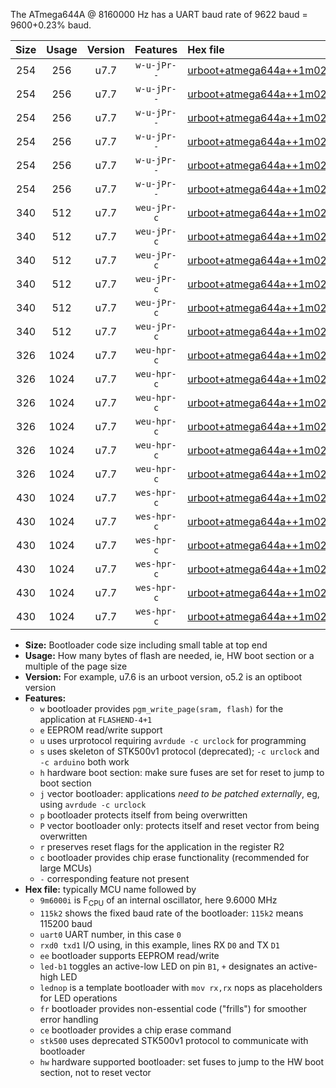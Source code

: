 The ATmega644A @ 8160000 Hz has a UART baud rate of 9622 baud = 9600+0.23% baud.

|Size|Usage|Version|Features|Hex file|
|:-:|:-:|:-:|:-:|:--|
|254|256|u7.7|`w-u-jPr--`|[urboot+atmega644a++1m0200i++++1k2_uart0_rxd0_txd1_led+b0_fr.hex](https://raw.githubusercontent.com/stefanrueger/urboot.hex/main/mcus/atmega644a/internal_oscillator/fint++1m0200_Hz/br++++1k2_bps/urboot+atmega644a++1m0200i++++1k2_uart0_rxd0_txd1_led+b0_fr.hex)|
|254|256|u7.7|`w-u-jPr--`|[urboot+atmega644a++1m0200i++++1k2_uart0_rxd0_txd1_led+b7_fr.hex](https://raw.githubusercontent.com/stefanrueger/urboot.hex/main/mcus/atmega644a/internal_oscillator/fint++1m0200_Hz/br++++1k2_bps/urboot+atmega644a++1m0200i++++1k2_uart0_rxd0_txd1_led+b7_fr.hex)|
|254|256|u7.7|`w-u-jPr--`|[urboot+atmega644a++1m0200i++++1k2_uart0_rxd0_txd1_lednop_fr.hex](https://raw.githubusercontent.com/stefanrueger/urboot.hex/main/mcus/atmega644a/internal_oscillator/fint++1m0200_Hz/br++++1k2_bps/urboot+atmega644a++1m0200i++++1k2_uart0_rxd0_txd1_lednop_fr.hex)|
|254|256|u7.7|`w-u-jPr--`|[urboot+atmega644a++1m0200i++++1k2_uart1_rxd2_txd3_led+b0_fr.hex](https://raw.githubusercontent.com/stefanrueger/urboot.hex/main/mcus/atmega644a/internal_oscillator/fint++1m0200_Hz/br++++1k2_bps/urboot+atmega644a++1m0200i++++1k2_uart1_rxd2_txd3_led+b0_fr.hex)|
|254|256|u7.7|`w-u-jPr--`|[urboot+atmega644a++1m0200i++++1k2_uart1_rxd2_txd3_led+b7_fr.hex](https://raw.githubusercontent.com/stefanrueger/urboot.hex/main/mcus/atmega644a/internal_oscillator/fint++1m0200_Hz/br++++1k2_bps/urboot+atmega644a++1m0200i++++1k2_uart1_rxd2_txd3_led+b7_fr.hex)|
|254|256|u7.7|`w-u-jPr--`|[urboot+atmega644a++1m0200i++++1k2_uart1_rxd2_txd3_lednop_fr.hex](https://raw.githubusercontent.com/stefanrueger/urboot.hex/main/mcus/atmega644a/internal_oscillator/fint++1m0200_Hz/br++++1k2_bps/urboot+atmega644a++1m0200i++++1k2_uart1_rxd2_txd3_lednop_fr.hex)|
|340|512|u7.7|`weu-jPr-c`|[urboot+atmega644a++1m0200i++++1k2_uart0_rxd0_txd1_ee_led+b0_fr_ce.hex](https://raw.githubusercontent.com/stefanrueger/urboot.hex/main/mcus/atmega644a/internal_oscillator/fint++1m0200_Hz/br++++1k2_bps/urboot+atmega644a++1m0200i++++1k2_uart0_rxd0_txd1_ee_led+b0_fr_ce.hex)|
|340|512|u7.7|`weu-jPr-c`|[urboot+atmega644a++1m0200i++++1k2_uart0_rxd0_txd1_ee_led+b7_fr_ce.hex](https://raw.githubusercontent.com/stefanrueger/urboot.hex/main/mcus/atmega644a/internal_oscillator/fint++1m0200_Hz/br++++1k2_bps/urboot+atmega644a++1m0200i++++1k2_uart0_rxd0_txd1_ee_led+b7_fr_ce.hex)|
|340|512|u7.7|`weu-jPr-c`|[urboot+atmega644a++1m0200i++++1k2_uart0_rxd0_txd1_ee_lednop_fr_ce.hex](https://raw.githubusercontent.com/stefanrueger/urboot.hex/main/mcus/atmega644a/internal_oscillator/fint++1m0200_Hz/br++++1k2_bps/urboot+atmega644a++1m0200i++++1k2_uart0_rxd0_txd1_ee_lednop_fr_ce.hex)|
|340|512|u7.7|`weu-jPr-c`|[urboot+atmega644a++1m0200i++++1k2_uart1_rxd2_txd3_ee_led+b0_fr_ce.hex](https://raw.githubusercontent.com/stefanrueger/urboot.hex/main/mcus/atmega644a/internal_oscillator/fint++1m0200_Hz/br++++1k2_bps/urboot+atmega644a++1m0200i++++1k2_uart1_rxd2_txd3_ee_led+b0_fr_ce.hex)|
|340|512|u7.7|`weu-jPr-c`|[urboot+atmega644a++1m0200i++++1k2_uart1_rxd2_txd3_ee_led+b7_fr_ce.hex](https://raw.githubusercontent.com/stefanrueger/urboot.hex/main/mcus/atmega644a/internal_oscillator/fint++1m0200_Hz/br++++1k2_bps/urboot+atmega644a++1m0200i++++1k2_uart1_rxd2_txd3_ee_led+b7_fr_ce.hex)|
|340|512|u7.7|`weu-jPr-c`|[urboot+atmega644a++1m0200i++++1k2_uart1_rxd2_txd3_ee_lednop_fr_ce.hex](https://raw.githubusercontent.com/stefanrueger/urboot.hex/main/mcus/atmega644a/internal_oscillator/fint++1m0200_Hz/br++++1k2_bps/urboot+atmega644a++1m0200i++++1k2_uart1_rxd2_txd3_ee_lednop_fr_ce.hex)|
|326|1024|u7.7|`weu-hpr-c`|[urboot+atmega644a++1m0200i++++1k2_uart0_rxd0_txd1_ee_led+b0_fr_ce_hw.hex](https://raw.githubusercontent.com/stefanrueger/urboot.hex/main/mcus/atmega644a/internal_oscillator/fint++1m0200_Hz/br++++1k2_bps/urboot+atmega644a++1m0200i++++1k2_uart0_rxd0_txd1_ee_led+b0_fr_ce_hw.hex)|
|326|1024|u7.7|`weu-hpr-c`|[urboot+atmega644a++1m0200i++++1k2_uart0_rxd0_txd1_ee_led+b7_fr_ce_hw.hex](https://raw.githubusercontent.com/stefanrueger/urboot.hex/main/mcus/atmega644a/internal_oscillator/fint++1m0200_Hz/br++++1k2_bps/urboot+atmega644a++1m0200i++++1k2_uart0_rxd0_txd1_ee_led+b7_fr_ce_hw.hex)|
|326|1024|u7.7|`weu-hpr-c`|[urboot+atmega644a++1m0200i++++1k2_uart0_rxd0_txd1_ee_lednop_fr_ce_hw.hex](https://raw.githubusercontent.com/stefanrueger/urboot.hex/main/mcus/atmega644a/internal_oscillator/fint++1m0200_Hz/br++++1k2_bps/urboot+atmega644a++1m0200i++++1k2_uart0_rxd0_txd1_ee_lednop_fr_ce_hw.hex)|
|326|1024|u7.7|`weu-hpr-c`|[urboot+atmega644a++1m0200i++++1k2_uart1_rxd2_txd3_ee_led+b0_fr_ce_hw.hex](https://raw.githubusercontent.com/stefanrueger/urboot.hex/main/mcus/atmega644a/internal_oscillator/fint++1m0200_Hz/br++++1k2_bps/urboot+atmega644a++1m0200i++++1k2_uart1_rxd2_txd3_ee_led+b0_fr_ce_hw.hex)|
|326|1024|u7.7|`weu-hpr-c`|[urboot+atmega644a++1m0200i++++1k2_uart1_rxd2_txd3_ee_led+b7_fr_ce_hw.hex](https://raw.githubusercontent.com/stefanrueger/urboot.hex/main/mcus/atmega644a/internal_oscillator/fint++1m0200_Hz/br++++1k2_bps/urboot+atmega644a++1m0200i++++1k2_uart1_rxd2_txd3_ee_led+b7_fr_ce_hw.hex)|
|326|1024|u7.7|`weu-hpr-c`|[urboot+atmega644a++1m0200i++++1k2_uart1_rxd2_txd3_ee_lednop_fr_ce_hw.hex](https://raw.githubusercontent.com/stefanrueger/urboot.hex/main/mcus/atmega644a/internal_oscillator/fint++1m0200_Hz/br++++1k2_bps/urboot+atmega644a++1m0200i++++1k2_uart1_rxd2_txd3_ee_lednop_fr_ce_hw.hex)|
|430|1024|u7.7|`wes-hpr-c`|[urboot+atmega644a++1m0200i++++1k2_uart0_rxd0_txd1_ee_led+b0_fr_ce_stk500_hw.hex](https://raw.githubusercontent.com/stefanrueger/urboot.hex/main/mcus/atmega644a/internal_oscillator/fint++1m0200_Hz/br++++1k2_bps/urboot+atmega644a++1m0200i++++1k2_uart0_rxd0_txd1_ee_led+b0_fr_ce_stk500_hw.hex)|
|430|1024|u7.7|`wes-hpr-c`|[urboot+atmega644a++1m0200i++++1k2_uart0_rxd0_txd1_ee_led+b7_fr_ce_stk500_hw.hex](https://raw.githubusercontent.com/stefanrueger/urboot.hex/main/mcus/atmega644a/internal_oscillator/fint++1m0200_Hz/br++++1k2_bps/urboot+atmega644a++1m0200i++++1k2_uart0_rxd0_txd1_ee_led+b7_fr_ce_stk500_hw.hex)|
|430|1024|u7.7|`wes-hpr-c`|[urboot+atmega644a++1m0200i++++1k2_uart0_rxd0_txd1_ee_lednop_fr_ce_stk500_hw.hex](https://raw.githubusercontent.com/stefanrueger/urboot.hex/main/mcus/atmega644a/internal_oscillator/fint++1m0200_Hz/br++++1k2_bps/urboot+atmega644a++1m0200i++++1k2_uart0_rxd0_txd1_ee_lednop_fr_ce_stk500_hw.hex)|
|430|1024|u7.7|`wes-hpr-c`|[urboot+atmega644a++1m0200i++++1k2_uart1_rxd2_txd3_ee_led+b0_fr_ce_stk500_hw.hex](https://raw.githubusercontent.com/stefanrueger/urboot.hex/main/mcus/atmega644a/internal_oscillator/fint++1m0200_Hz/br++++1k2_bps/urboot+atmega644a++1m0200i++++1k2_uart1_rxd2_txd3_ee_led+b0_fr_ce_stk500_hw.hex)|
|430|1024|u7.7|`wes-hpr-c`|[urboot+atmega644a++1m0200i++++1k2_uart1_rxd2_txd3_ee_led+b7_fr_ce_stk500_hw.hex](https://raw.githubusercontent.com/stefanrueger/urboot.hex/main/mcus/atmega644a/internal_oscillator/fint++1m0200_Hz/br++++1k2_bps/urboot+atmega644a++1m0200i++++1k2_uart1_rxd2_txd3_ee_led+b7_fr_ce_stk500_hw.hex)|
|430|1024|u7.7|`wes-hpr-c`|[urboot+atmega644a++1m0200i++++1k2_uart1_rxd2_txd3_ee_lednop_fr_ce_stk500_hw.hex](https://raw.githubusercontent.com/stefanrueger/urboot.hex/main/mcus/atmega644a/internal_oscillator/fint++1m0200_Hz/br++++1k2_bps/urboot+atmega644a++1m0200i++++1k2_uart1_rxd2_txd3_ee_lednop_fr_ce_stk500_hw.hex)|

- **Size:** Bootloader code size including small table at top end
- **Usage:** How many bytes of flash are needed, ie, HW boot section or a multiple of the page size
- **Version:** For example, u7.6 is an urboot version, o5.2 is an optiboot version
- **Features:**
  + `w` bootloader provides `pgm_write_page(sram, flash)` for the application at `FLASHEND-4+1`
  + `e` EEPROM read/write support
  + `u` uses urprotocol requiring `avrdude -c urclock` for programming
  + `s` uses skeleton of STK500v1 protocol (deprecated); `-c urclock` and `-c arduino` both work
  + `h` hardware boot section: make sure fuses are set for reset to jump to boot section
  + `j` vector bootloader: applications *need to be patched externally*, eg, using `avrdude -c urclock`
  + `p` bootloader protects itself from being overwritten
  + `P` vector bootloader only: protects itself and reset vector from being overwritten
  + `r` preserves reset flags for the application in the register R2
  + `c` bootloader provides chip erase functionality (recommended for large MCUs)
  + `-` corresponding feature not present
- **Hex file:** typically MCU name followed by
  + `9m6000i` is F<sub>CPU</sub> of an internal oscillator, here 9.6000 MHz
  + `115k2` shows the fixed baud rate of the bootloader: `115k2` means 115200 baud
  + `uart0` UART number, in this case `0`
  + `rxd0 txd1` I/O using, in this example, lines RX `D0` and TX `D1`
  + `ee` bootloader supports EEPROM read/write
  + `led-b1` toggles an active-low LED on pin `B1`, `+` designates an active-high LED
  + `lednop` is a template bootloader with `mov rx,rx` nops as placeholders for LED operations
  + `fr` bootloader provides non-essential code ("frills") for smoother error handling
  + `ce` bootloader provides a chip erase command
  + `stk500` uses deprecated STK500v1 protocol to communicate with bootloader
  + `hw` hardware supported bootloader: set fuses to jump to the HW boot section, not to reset vector
